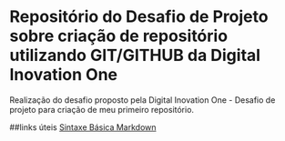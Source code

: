 # Repositório do Desafio de Projeto sobre criação de repositório utilizando GIT/GITHUB da Digital Inovation One
Realização do desafio proposto pela Digital Inovation One - Desafio de projeto para criação de meu primeiro repositório.

##links úteis
[Sintaxe Básica Markdown](https://www.markdownguide.org/)
